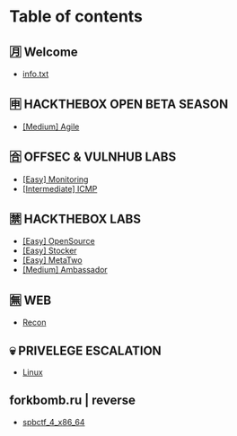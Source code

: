 # Table of contents

## 🈷 Welcome

* [info.txt](README.md)

## 🈸 HACKTHEBOX OPEN BETA SEASON&#x20;

* [\[Medium\] Agile](hackthebox-open-beta-season/medium-agile.md)

## 🈴 OFFSEC & VULNHUB LABS

* [\[Easy\] Monitoring](offsec-and-vulnhub-labs/easy-monitoring.md)
* [\[Intermediate\] ICMP](offsec-and-vulnhub-labs/intermediate-icmp.md)

## 🈲 HACKTHEBOX LABS

* [\[Easy\] OpenSource](hackthebox-labs/easy-opensource.md)
* [\[Easy\] Stocker](hackthebox-labs/easy-stocker.md)
* [\[Easy\] MetaTwo](hackthebox-labs/easy-metatwo.md)
* [\[Medium\] Ambassador](hackthebox-labs/medium-ambassador.md)

## 🈚 WEB

* [Recon](notes/recon.md)

## 💀 PRIVELEGE ESCALATION

* [Linux](privelege-escalation/linux.md)

## forkbomb.ru | reverse

* [spbctf\_4\_x86\_64](forkbomb.ru-or-reverse/spbctf\_4\_x86\_64.md)
